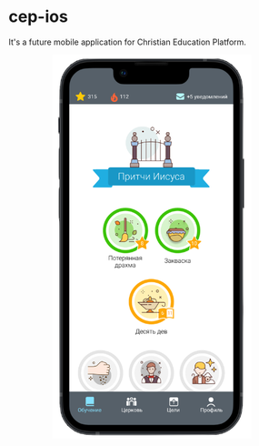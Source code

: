 # cep-ios

It's a future mobile application for Christian Education Platform.

<p align="center">
  <img src="https://github.com/MariaPaypoint/cep-ios/blob/master/Assets/main_page.png?raw=true" width="350" title="screen">
</p>
